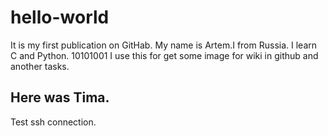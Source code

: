# hello-world
It is my first publication on GitHab.
My name is Artem.I from Russia. I learn C and Python.
10101001
I use this for get some image for wiki in github and another tasks.

## Here was Tima.

Test ssh connection.
